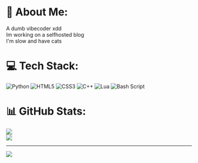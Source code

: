 # 💫 About Me:
A dumb vibecoder xdd<br>Im working on a selfhosted blog <br>I'm slow and have cats<br>


# 💻 Tech Stack:
![Python](https://img.shields.io/badge/python-3670A0?style=for-the-badge&logo=python&logoColor=ffdd54) ![HTML5](https://img.shields.io/badge/html5-%23E34F26.svg?style=for-the-badge&logo=html5&logoColor=white) ![CSS3](https://img.shields.io/badge/css3-%231572B6.svg?style=for-the-badge&logo=css3&logoColor=white) ![C++](https://img.shields.io/badge/c++-%2300599C.svg?style=for-the-badge&logo=c%2B%2B&logoColor=white) ![Lua](https://img.shields.io/badge/lua-%232C2D72.svg?style=for-the-badge&logo=lua&logoColor=white) ![Bash Script](https://img.shields.io/badge/bash_script-%23121011.svg?style=for-the-badge&logo=gnu-bash&logoColor=white)
# 📊 GitHub Stats:
![](https://nirzak-streak-stats.vercel.app/?user=01snowy&theme=rose_pine&hide_border=false)<br/>
![](https://github-readme-stats.vercel.app/api/top-langs/?username=01snowy&theme=rose_pine&hide_border=false&include_all_commits=true&count_private=false&layout=compact)

---
[![](https://visitcount.itsvg.in/api?id=01snowy&icon=0&color=0)](https://visitcount.itsvg.in)

<!-- Proudly created with GPRM ( https://gprm.itsvg.in ) -->
